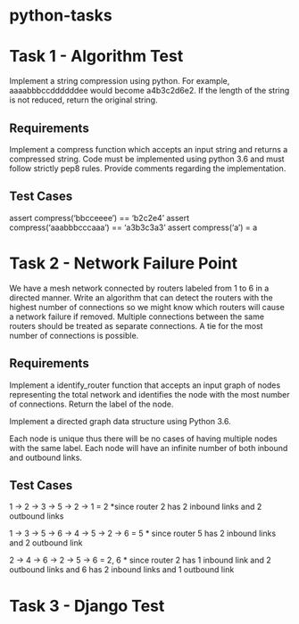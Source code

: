 # python-tasks

# Task 1 - Algorithm Test

Implement a string compression using python. For example, aaaabbbccddddddee would become a4b3c2d6e2. If the length of the string is not reduced, return the original string.

## Requirements
Implement a compress function which accepts an input string and returns a compressed string. Code must be implemented using python 3.6 and must follow strictly pep8 rules.
Provide comments regarding the implementation.

## Test Cases 
assert compress(‘bbcceeee’) == ‘b2c2e4’
assert compress(‘aaabbbcccaaa’) == ‘a3b3c3a3’
assert compress(‘a’) = a

# Task 2 - Network Failure Point
We have a mesh network connected by routers labeled from 1 to 6 in a directed manner. Write an algorithm that can detect the routers with the highest number of connections so we might know which routers will cause a network failure if removed. Multiple connections between the same routers should be treated as separate connections. A tie for the most number of connections is possible. 

## Requirements
Implement a identify_router function that accepts an input graph of nodes representing the total network and identifies the node with the most number of connections. 
Return the label of the node. 

Implement a directed graph data structure using Python 3.6.

Each node is unique thus there will be no cases of having multiple nodes with the same label.
Each node will have an infinite number of both inbound and outbound links.

## Test Cases 

1 -> 2 -> 3 -> 5 -> 2 -> 1 = 2 *since router 2 has 2 inbound links and 2 outbound links

1 -> 3 -> 5 -> 6 -> 4 -> 5 -> 2 -> 6 = 5 * since router 5 has 2 inbound links and 2 outbound link

2 -> 4 -> 6 -> 2 -> 5 -> 6 = 2, 6 * since router 2 has 1 inbound link and 2 outbound links and 6 has 2 inbound links and 1 outbound link

# Task 3 - Django Test


